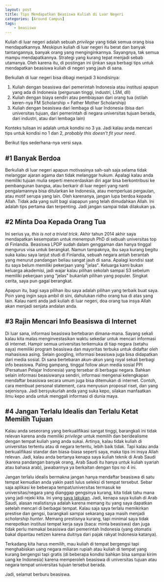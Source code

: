 ```yaml
---
layout: post
title: Tips Mendapatkan Beasiswa Kuliah di Luar Negeri
categories: [Around Campus]
tags:
    - beasiswa
---
```


Kuliah di luar negeri adalah sebuah _privilege_ yang tidak semua orang bisa mendapatkannya. Meskipun kuliah di luar negeri itu berat dan banyak tantangannya, banyak orang yang menginginkannya. Sayangnya, tak semua mampu mendapatkannya. Strategi yang kurang tepat menjadi sebab utamanya. Oleh karena itu, di postingan ini ijinkan saya berbagi tips untuk mendapatkan beasiswa kuliah di negeri yang jauh di sana.

Berkuliah di luar negeri bisa dibagi menjadi 3 kondisinya:
1. Kuliah dengan beasiswa dari pemerintah Indonesia atau institusi apapun yang ada di Indonesia (perguruan tinggi, industri, LSM, dll)
2. Kuliah dengan biaya sendiri atau pembiayaan dari orang tua (istilah keren-nya FM Scholarship = Father Mother Scholarship)
3. Kuliah dengan beasiswa dari lembaga di luar Indonesia (bisa dari universitas tujuan, dari pemerintah di negara universitas tujuan berada, dari industri, atau dari lembaga lain)

Konteks tulisan ini adalah untuk kondisi no 3 ya. Jadi kalau anda mencari tips untuk kondisi no 1 dan 2, _probably this doesn't fit your need_.

Berikut tips sederhana-nya versi saya.

## #1 Banyak Berdoa

Berkuliah di luar negeri apapun motivasinya sah-sah saja selama tidak melanggar ajaran agama dan tidak melanggar hukum. Apalagi kalau anda memiliki tujuan mulia seperti mencerdaskan diri agar bisa berkontribusi ke pembangunan bangsa, atau berkarir di luar negeri yang nanti pengalamannya bisa ditularkan ke Indonesia, atau memperluas pergaulan, atau motif serupa yang lain. Oleh karenanya, jangan lupa berdoa kepada Allah. Tidak ada yang sulit bagi siapapun yang telah dimudahkan Allah. Ini adalah tips pertama dan terpenting. Jadi jangan sampai tidak dilakukan ya.

## #2 Minta Doa Kepada Orang Tua

Ini serius ya, _this is not a trivial trick_. Akhir tahun 2014 akhir saya mendapatkan kesempatan untuk menempuh PhD di sebuah universitas top di Finlandia. Beasiswa LPDP sudah dalam genggaman dan hanya tinggal mengurus visa untuk berangkat. Namun tampaknya, ibu saya kurang begitu suka kalau saya lanjut studi di Finlandia, sebuah negara antah berantah yang menurut pandangan beliau sangat jauh di sana. Apalagi kondisi saat itu saya belum memiliki pekerjaan yang "jelas". Keluarga kami bukan keluarga akademisi, jadi wajar kalau pilihan sekolah sampai S3 sebelum memiliki pekerjaan yang "jelas" bukanlah pilihan yang populer. Singkat cerita, saya pun gagal berangkat. 

Apapun itu, bagi saya pilihan ibu saya adalah pilihan yang terbaik buat saya. Poin yang ingin saya ambil di sini, dahulukan ridho orang tua di atas yang lain. Kalau nanti anda jadi kuliah di luar negeri, doa orang tua insya Allah akan menjadi senjata andalan anda.

## #3 Rajin Mencari Info Beasiswa di Internet

Di luar sana, informasi beasiswa bertebaran dimana-mana. Sayang sekali kalau kita malas menginvestasikan waktu sekedar untuk mencari informasi di internet. Hampir semua universitas terkemuka di tiap negara (setahu saya) memiliki program beasiswa dan mayoritas terbuka untuk didaftar oleh mahasiswa asing. Selain googling, informasi beasiswa juga bisa didapatkan dari media sosial. Di sana bertebaran akun-akun yang royal sekali berbagi info beasiswa. Paling gampang, tinggal follow akun media sosial PPI (Persatuan Pelajar Indonesia) yang tersebar di berbagai negara. Bahkan selain informasi beasiswanya sendiri, informasi mengenai kelengkapan mendaftar beasiswa secara umum juga bisa ditemukan di internet. Contoh, cara membuat personal statement, cara menyusun proposal riset, dan yang sejenisnya. Jadi bersyukurlah anda yang suka kepo, silakan manfaatkan ilmu kepo anda untuk menggali informasi di dunia maya.

## #4 Jangan Terlalu Idealis dan Terlalu Ketat Memilih Tujuan

Kalau anda seseorang yang berkualifikasi sangat tinggi, barangkali ini tidak relevan karena anda memiliki _privilege_ untuk memilih dan beridealisme dengan tempat kuliah yang anda sukai. Artinya, kalau tidak kuliah di universitas tertentu atau di negara tertentu, lebih baik tidak. Tapi kalau anda berkualifikasi standar dan biasa-biasa seperti saya, maka tips ini insya Allah relevan. Jadi, kalau anda bertanya kenapa saya kuliah teknik di Arab Saudi (karena pandangan banyak orang, Arab Saudi itu hanya untuk kuliah syariah atau bahasa arab), jawabannya ya berkaitan dengan tips no 4 ini. 

Jangan terlalu idealis bermakna jangan hanya mendaftar beasiswa di satu tempat kemudian anda yakin pasti lulus seleksi di tempat tersebut. Sebar saja aplikasi ke beberapa tempat/universitas termasuk ke universitas/negara yang dianggap gengsinya kurang, kita tidak tahu mana yang jadi rejeki kita. Ini yang <a href="{{ site.baseurl }}/blog/lika-liku-mencari-beasiswa-s3/">saya lakukan</a>. Jadi, kenapa saya kuliah di Arab Saudi, alasan realistisnya adalah karena memang itu yang saya dapatkan setelah mencari di berbagai tempat. Kalau saja saya terlalu memikirkan prestise dan gengsi, barangkali sampai sekarang saya masih menjadi _scholarship hunter_. Memang prestisnya kurang, tapi minimal saya tidak merepotkan institusi tempat kerja saya (baca: minta beasiswa) dan juga tidak perlu memakai beasiswa dari pemerintah Indonesia (yang otomatis bakal dipantau netizen karena duitnya dari pajak rakyat Indonesia katanya). 

Terkadang kita harus memilih, mau kuliah di tempat bergengsi tapi menghabiskan uang negara miliaran rupiah atau kuliah di tempat yang kurang bergengsi tapi gratis (di beberapa kondisi bahkan bisa sampai kirim uang ke Indonesia) karena memperoleh beasiswa di universitas tujuan atau negara tempat universitas tujuan tersebut berada.

Jadi, selamat berburu beasiswa.
